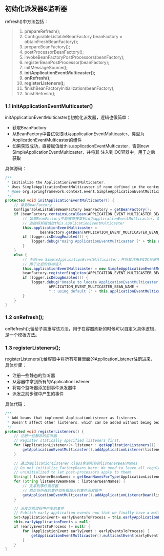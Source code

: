 ## 初始化派发器&监听器

refresh()中方法包括：

> 1. prepareRefresh(); 
> 2. ConfigurableListableBeanFactory beanFactory = obtainFreshBeanFactory();
> 3. prepareBeanFactory();
> 4. postProcessorBeanFactory();
> 5. invokeBeanFactoryPostProcessors(beanFactory);
> 6. registerBeanPostProcessor(beanFactory);
> 7. initMessageSource();
> 8. **initApplicationEventMulticaster();**
> 9. **onRefresh();**
> 10. **registerListeners();**
> 11. finishBeanFactoryInitialization(beanFactory);
> 12. finishRefresh();

### 1.1 initApplicationEventMulticaster()
initApplicationEventMulticaster()初始化派发器，逻辑也很简单：
- 获取BeanFactory
- 从BeanFactory中尝试获取id为applicationEventMulticaster、类型为ApplicationEventMulticaster的组件
- 如果获取成功，直接赋值给this.applicationEventMulticaster，否则new SimpleApplicationEventMulticaster，并将其
注入到IOC容器中，用于之后获取

具体源码：
```java
/**
 * Initialize the ApplicationEventMulticaster.
 * Uses SimpleApplicationEventMulticaster if none defined in the context.
 * @see org.springframework.context.event.SimpleApplicationEventMulticaster
 */
protected void initApplicationEventMulticaster() {
    // 拿到BeanFactory
    ConfigurableListableBeanFactory beanFactory = getBeanFactory();
    if (beanFactory.containsLocalBean(APPLICATION_EVENT_MULTICASTER_BEAN_NAME)) {
        // 如果BeanFactory中能够直接拿到id为applicationEventMulticaster、类型为ApplicationEventMulticaster的组件
        // 直接将其赋值给this.applicationEventMulticaster
        this.applicationEventMulticaster =
                beanFactory.getBean(APPLICATION_EVENT_MULTICASTER_BEAN_NAME, ApplicationEventMulticaster.class);
        if (logger.isDebugEnabled()) {
            logger.debug("Using ApplicationEventMulticaster [" + this.applicationEventMulticaster + "]");
        }
    }
    else {
        // 否则new SimpleApplicationEventMulticaster，并将其注册到IOC容器中
        // 用于之后的自动注入
        this.applicationEventMulticaster = new SimpleApplicationEventMulticaster(beanFactory);
        beanFactory.registerSingleton(APPLICATION_EVENT_MULTICASTER_BEAN_NAME, this.applicationEventMulticaster);
        if (logger.isDebugEnabled()) {
            logger.debug("Unable to locate ApplicationEventMulticaster with name '" +
                    APPLICATION_EVENT_MULTICASTER_BEAN_NAME +
                    "': using default [" + this.applicationEventMulticaster + "]");
        }
    }
}
```

### 1.2 onRefresh();
onRefresh();留给子类重写该方法，用于在容器刷新的时候可以自定义具体逻辑，是一个模板方法。

### 1.3 registerListeners();
registerListeners();给容器中将所有项目里面的ApplicationListener注册进来，具体步骤：
- 注册一些静态的监听器
- 从容器中拿到所有的ApplicationListener
- 将每个监听器添加到事件派发器中
- 派发之前步骤中产生的事件

具体代码：
```java
/**
 * Add beans that implement ApplicationListener as listeners.
 * Doesn't affect other listeners, which can be added without being beans.
 */
protected void registerListeners() {
    // 注册一些静态的监听器
    // Register statically specified listeners first.
    for (ApplicationListener<?> listener : getApplicationListeners()) {
        getApplicationEventMulticaster().addApplicationListener(listener);
    }
    
    // 通过ApplicationListener.class拿到所有的listenerBeanNames
    // Do not initialize FactoryBeans here: We need to leave all regular beans
    // uninitialized to let post-processors apply to them!
    String[] listenerBeanNames = getBeanNamesForType(ApplicationListener.class, true, false);
    for (String listenerBeanName : listenerBeanNames) {
        // 先拿到事件派发器
        // 然后将所有的事件监听器加入到事件派发器中
        getApplicationEventMulticaster().addApplicationListenerBean(listenerBeanName);
    }

    // 派发之前过程中产生的事件
    // Publish early application events now that we finally have a multicaster...
    Set<ApplicationEvent> earlyEventsToProcess = this.earlyApplicationEvents;
    this.earlyApplicationEvents = null;
    if (earlyEventsToProcess != null) {
        for (ApplicationEvent earlyEvent : earlyEventsToProcess) {
            getApplicationEventMulticaster().multicastEvent(earlyEvent);
        }
    }
}
```

